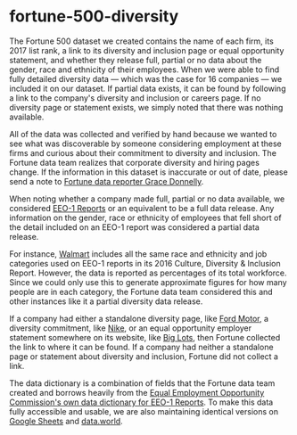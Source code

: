 # fortune-500-diversity
<p>The Fortune 500 dataset we created contains the name of each firm, its 2017 list rank, a link to its diversity and inclusion page or equal opportunity statement, and whether they release full, partial or no data about the gender, race and ethnicity of their employees.
When we were able to find fully detailed diversity data — which was the case for 16 companies — we included it on our dataset. If partial data exists, it can be found by following a link to the company's diversity and inclusion or careers page. If no diversity page or statement exists, we simply noted that there was nothing available.</p>
<p>All of the data was collected and verified by hand because we wanted to see what was discoverable by someone considering employment at these firms and curious about their commitment to diversity and inclusion. The Fortune data team realizes that corporate diversity and hiring pages change. If the information in this dataset is inaccurate or out of date, please send a note to <a href="mailto:grace.donnelly@fortune.com?Subject=Fortune 500 Diversity Data" target="_top">Fortune data reporter Grace Donnelly</a>.</p>
<p>When noting whether a company made full, partial or no data available, we considered <a href="https://www.eeoc.gov/employers/eeo1survey/faq.cfm#About">EEO-1 Reports</a> or an equivalent to be a full data release. Any information on the gender, race or ethnicity of employees that fell short of the detail included on an EEO-1 report was considered a partial data release.</p>
<p>For instance, <a href="https://cdn.corporate.walmart.com/8c/08/6bc1b69f4a94a423957d4c2162db/wm-cdireport2016-v27-reader-pages.pdf">Walmart</a> includes all the same race and ethnicity and job categories used on EEO-1 reports in its 2016 Culture, Diversity & Inclusion Report. However, the data is reported as percentages of its total workforce. Since we could only use this to generate approximate figures for how many people are in each category, the Fortune data team considered this and other instances like it a partial diversity data release.</p>
<p>If a company had either a standalone diversity page, like <a href="https://corporate.ford.com/company/diversity.html">Ford Motor</a>, a diversity commitment, like <a href="http://about.nike.com/pages/people">Nike</a>, or an equal opportunity employer statement somewhere on its website, like <a href="http://www.biglots.com/corporate/careers">Big Lots</a>, then Fortune collected the link to where it can be found. If a company had neither a standalone page or statement about diversity and inclusion, Fortune did not collect a link.</p>

<p>The data dictionary is a combination of fields that the Fortune data team created and borrows heavily from the <a href="https://www.eeoc.gov/eeoc/statistics/employment/jobpat-eeo1/2011/upload/data_dictionary-2013.xls">Equal Employment Opportunity Commission's own data dictionary for EEO-1 Reports</a>. To make this data fully accessible and usable, we are also maintaining identical versions on <a href="https://docs.google.com/spreadsheets/d/1mWbUHiC1GXnKqtDF_rAViv-1V69buMhfbcJzUmkU79Q/edit#gid=1040235975">Google Sheets</a> and <a href="https://data.world/gracedonnelly/2017-fortune-500-diversity">data.world</a>.</p>

 
